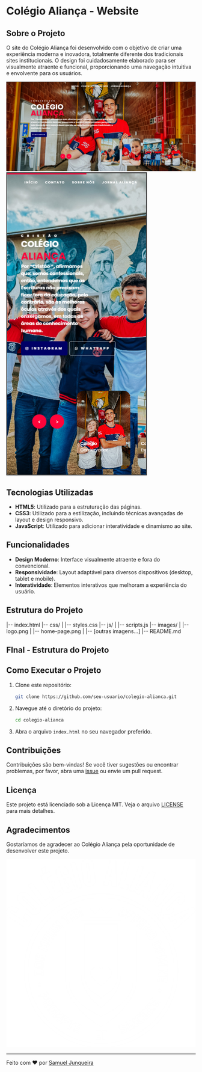 # Colégio Aliança - Website

## Sobre o Projeto

O site do Colégio Aliança foi desenvolvido com o objetivo de criar uma experiência moderna e inovadora, totalmente diferente dos tradicionais sites institucionais. O design foi cuidadosamente elaborado para ser visualmente atraente e funcional, proporcionando uma navegação intuitiva e envolvente para os usuários.

![Home Page](image/tela-inicial.png)
![Home Page Mobile](image/tela-inicial-mobile.png)

## Tecnologias Utilizadas

- **HTML5**: Utilizado para a estruturação das páginas.
- **CSS3**: Utilizado para a estilização, incluindo técnicas avançadas de layout e design responsivo.
- **JavaScript**: Utilizado para adicionar interatividade e dinamismo ao site.

## Funcionalidades

- **Design Moderno**: Interface visualmente atraente e fora do convencional.
- **Responsividade**: Layout adaptável para diversos dispositivos (desktop, tablet e mobile).
- **Interatividade**: Elementos interativos que melhoram a experiência do usuário.

## Estrutura do Projeto
|-- index.html
|-- css/
| |-- styles.css
|-- js/
| |-- scripts.js
|-- images/
| |-- logo.png
| |-- home-page.png
| |-- [outras imagens...]
|-- README.md
## FInal - Estrutura do Projeto

## Como Executar o Projeto

1. Clone este repositório:
    ```bash
    git clone https://github.com/seu-usuario/colegio-alianca.git
    ```

2. Navegue até o diretório do projeto:
    ```bash
    cd colegio-alianca
    ```

3. Abra o arquivo `index.html` no seu navegador preferido.

## Contribuições

Contribuições são bem-vindas! Se você tiver sugestões ou encontrar problemas, por favor, abra uma [issue](https://github.com/seu-usuario/colegio-alianca/issues) ou envie um pull request.

## Licença

Este projeto está licenciado sob a Licença MIT. Veja o arquivo [LICENSE](LICENSE) para mais detalhes.

## Agradecimentos

Gostaríamos de agradecer ao Colégio Aliança pela oportunidade de desenvolver este projeto.

![Footer Image](image/LOGO_ALIANCA.png)

---

Feito com ❤️ por [Samuel Junqueira](https://github.com/samueljunq)
